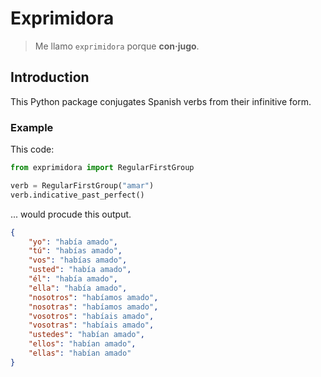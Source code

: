 # Exprimidora

> Me llamo `exprimidora` porque **con·jugo**.

## Introduction

This Python package conjugates Spanish verbs from their infinitive form.

### Example

This code:

```python
from exprimidora import RegularFirstGroup

verb = RegularFirstGroup("amar")
verb.indicative_past_perfect()
```

... would procude this output.

```json
{
    "yo": "había amado",
    "tú": "habías amado",
    "vos": "habías amado",
    "usted": "había amado",
    "él": "había amado",
    "ella": "había amado",
    "nosotros": "habíamos amado",
    "nosotras": "habíamos amado",
    "vosotros": "habíais amado",
    "vosotras": "habíais amado",
    "ustedes": "habían amado",
    "ellos": "habían amado",
    "ellas": "habían amado"
}
```
